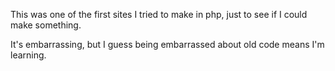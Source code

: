 This was one of the first sites I tried to make in php, just to see if I could make something.

It's embarrassing, but I guess being embarrassed about old code means I'm learning.
